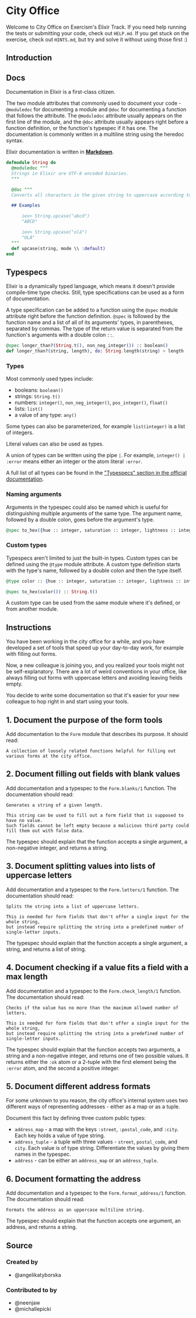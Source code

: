 # City Office

Welcome to City Office on Exercism's Elixir Track.
If you need help running the tests or submitting your code, check out `HELP.md`.
If you get stuck on the exercise, check out `HINTS.md`, but try and solve it without using those first :)

## Introduction

## Docs

Documentation in Elixir is a first-class citizen.

The two module attributes that commonly used to document your code - `@moduledoc` for documenting a module and `@doc` for documenting a function that follows the attribute. The `@moduledoc` attribute usually appears on the first line of the module, and the `@doc` attribute usually appears right before a function definition, or the function's typespec if it has one. The documentation is commonly written in a multiline string using the heredoc syntax.

Elixir documentation is written in [**Markdown**][markdown].

```elixir
defmodule String do
  @moduledoc """
  Strings in Elixir are UTF-8 encoded binaries.
  """

  @doc """
  Converts all characters in the given string to uppercase according to `mode`.

  ## Examples

      iex> String.upcase("abcd")
      "ABCD"

      iex> String.upcase("olá")
      "OLÁ"
  """
  def upcase(string, mode \\ :default)
end
```

## Typespecs

Elixir is a dynamically typed language, which means it doesn't provide compile-time type checks. Still, type specifications can be used as a form of documentation.

A type specification can be added to a function using the `@spec` module attribute right before the function definition. `@spec` is followed by the function name and a list of all of its arguments' types, in parentheses, separated by commas. The type of the return value is separated from the function's arguments with a double colon `::`.

```elixir
@spec longer_than?(String.t(), non_neg_integer()) :: boolean()
def longer_than?(string, length), do: String.length(string) > length
```

### Types

Most commonly used types include:

- booleans: `boolean()`
- strings: `String.t()`
- numbers: `integer()`, `non_neg_integer()`, `pos_integer()`, `float()`
- lists: `list()`
- a value of any type: `any()`

Some types can also be parameterized, for example `list(integer)` is a list of integers.

Literal values can also be used as types.

A union of types can be written using the pipe `|`. For example, `integer() | :error` means either an integer or the atom literal `:error`.

A full list of all types can be found in the ["Typespecs" section in the official documentation][types].

### Naming arguments

Arguments in the typespec could also be named which is useful for distinguishing multiple arguments of the same type. The argument name, followed by a double colon, goes before the argument's type.

```elixir
@spec to_hex({hue :: integer, saturation :: integer, lightness :: integer}) :: String.t()
```

### Custom types

Typespecs aren't limited to just the built-in types. Custom types can be defined using the `@type` module attribute. A custom type definition starts with the type's name, followed by a double colon and then the type itself.

```elixir
@type color :: {hue :: integer, saturation :: integer, lightness :: integer}

@spec to_hex(color()) :: String.t()
```

A custom type can be used from the same module where it's defined, or from another module.

[types]: https://hexdocs.pm/elixir/typespecs.html#types-and-their-syntax
[markdown]: https://docs.github.com/en/github/writing-on-github/basic-writing-and-formatting-syntax

## Instructions

You have been working in the city office for a while, and you have developed a set of tools that speed up your day-to-day work, for example with filling out forms.

Now, a new colleague is joining you, and you realized your tools might not be self-explanatory. There are a lot of weird conventions in your office, like always filling out forms with uppercase letters and avoiding leaving fields empty.

You decide to write some documentation so that it's easier for your new colleague to hop right in and start using your tools.

## 1. Document the purpose of the form tools

Add documentation to the `Form` module that describes its purpose. It should read:

```
A collection of loosely related functions helpful for filling out various forms at the city office.
```

## 2. Document filling out fields with blank values

Add documentation and a typespec to the `Form.blanks/1` function. The documentation should read:

```
Generates a string of a given length.

This string can be used to fill out a form field that is supposed to have no value.
Such fields cannot be left empty because a malicious third party could fill them out with false data.
```

The typespec should explain that the function accepts a single argument, a non-negative integer, and returns a string.

## 3. Document splitting values into lists of uppercase letters

Add documentation and a typespec to the `Form.letters/1` function. The documentation should read:

```
Splits the string into a list of uppercase letters.

This is needed for form fields that don't offer a single input for the whole string,
but instead require splitting the string into a predefined number of single-letter inputs.
```

The typespec should explain that the function accepts a single argument, a string, and returns a list of string.

## 4. Document checking if a value fits a field with a max length

Add documentation and a typespec to the `Form.check_length/1` function. The documentation should read:

```
Checks if the value has no more than the maximum allowed number of letters.

This is needed for form fields that don't offer a single input for the whole string,
but instead require splitting the string into a predefined number of single-letter inputs.
```

The typespec should explain that the function accepts two arguments, a string and a non-negative integer, and returns one of two possible values. It returns either the `:ok` atom or a 2-tuple with the first element being the `:error` atom, and the second a positive integer.

## 5. Document different address formats

For some unknown to you reason, the city office's internal system uses two different ways of representing addresses - either as a map or as a tuple.

Document this fact by defining three custom public types:
- `address_map` - a map with the keys `:street`, `:postal_code`, and `:city`. Each key holds a value of type string.
- `address_tuple` - a tuple with three values - `street`, `postal_code`, and `city`. Each value is of type string. Differentiate the values by giving them names in the typespec.
- `address` - can be either an `address_map` or an `address_tuple`.

## 6. Document formatting the address

Add documentation and a typespec to the `Form.format_address/1` function. The documentation should read:

```
Formats the address as an uppercase multiline string.
```

The typespec should explain that the function accepts one argument, an address, and returns a string.

## Source

### Created by

- @angelikatyborska

### Contributed to by

- @neenjaw
- @michallepicki